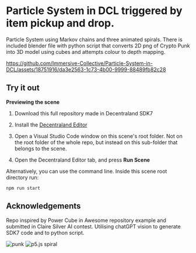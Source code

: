# Particle System in DCL triggered by item pickup and drop.

Particle System using Markov chains and three animated spirals.
There is included blender file with python script that converts 2D png of Crypto Punk into 3D model using cubes and attempts colour to depth mapping.

https://github.com/Immersive-Collective/Particle-System-in-DCL/assets/18751916/da3e2563-1c73-4b00-9999-88489fb82c28

## Try it out

**Previewing the scene**

1. Download this full repository made in Decentraland SDK7

2. Install the [Decentraland Editor](https://docs.decentraland.org/creator/development-guide/sdk7/editor/)

3. Open a Visual Studio Code window on this scene's root folder. Not on the root folder of the whole repo, but instead on this sub-folder that belongs to the scene.

4. Open the Decentraland Editor tab, and press **Run Scene**

Alternatively, you can use the command line. Inside this scene root directory run:

```
npm run start
```

## Acknowledgements

Repo inspired by Power Cube in Awesome repository example and submitted in Claire Silver AI contest.
Utilising chatGPT vision to generate SDK7 code and to python script.

![punk](https://github.com/Immersive-Collective/Particle-System-in-DCL/assets/18751916/a3983fe6-010b-428c-b4b6-000bf7de1083)
![p5.js spiral](https://github.com/Immersive-Collective/Particle-System-in-DCL/assets/18751916/75e8efe3-7550-4372-9039-cc4238c81202)

